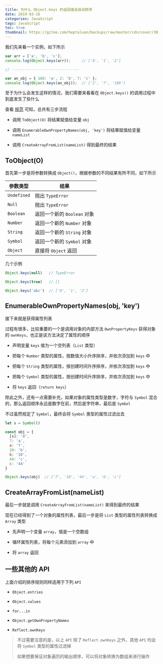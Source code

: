 ```yaml
---
title: 为什么 Object.keys 的返回值会自动排序
date: 2019-03-16
categories: JavaScript
tags: JavaScript
toc: true
thumbnail: https://gitee.com/heptaluan/backups/raw/master/cdn/cover/38.jpg
---
```


我们先来看一个实例，如下所示

<!--more-->

```js
var arr = ['a', 'b', 'c'];
console.log(Object.keys(arr));     // ['0', '1', '2']

// -------------------------------

var an_obj = { 100: 'a', 2: 'b', 7: 'c' };
console.log(Object.keys(an_obj));  // ['2', '7', '100']
```

至于为什么会发生这样的情况，我们需要来看看在 `Object.keys()` 的调用过程中到底发生了些什么

查看 [规范](http://zhoushengfe.com/es6/es6-ch.html#sec-object.keys) 可知，总共有三步流程

* 调用 `ToObject(O)` 将结果赋值给变量 `obj`

* 调用 `EnumerableOwnPropertyNames(obj, 'key')` 将结果赋值给变量 `nameList`

* 调用 `CreateArrayFromList(nameList)` 得到最终的结果


## ToObject(O)

首先第一步是将参数转换成 `Object()`，根据参数的不同结果有所不同，如下所示

|参数类型|结果|
|-|-|
|`Undefined`|抛出 `TypeError`|
|`Null`|抛出 `TypeError`|
|`Boolean`|返回一个新的 `Boolean` 对象|
|`Number`|返回一个新的 `Number` 对象|
|`String`|返回一个新的 `String` 对象|
|`Symbol`|返回一个新的 `Symbol` 对象|
|`Object`|直接将 `Object` 返回|

几个示例

```js
Object.keys(null)   // TypeError

Object.keys(true)   // []

Object.keys('abc')  // ['0', '1', '2']
```


## EnumerableOwnPropertyNames(obj, 'key')

接下来就是获得属性列表

过程有很多，比较重要的一个是调用对象的内部方法 `OwnPropertyKeys` 获得对象的 `ownKeys`，也正是该方法决定了属性的顺序

* 声明变量 `keys` 值为一个空列表（`List` 类型）

* 把每个 `Number` 类型的属性，按数值大小升序排序，并依次添加到 `keys` 中

* 把每个 `String` 类型的属性，按创建时间升序排序，并依次添加到 `keys` 中

* 把每个 `Symbol` 类型的属性，按创建时间升序排序，并依次添加到 `keys` 中

* 将 `keys` 返回（`return keys`）

除此之外，还有一点需要补充，如果对象的属性类型是数字，字符与 `Symbol` 混合的，那么返回顺序永远是数字在前，然后是字符串，最后是 `Symbol`

不过虽然规定了 `Symbol`，最终会将 `Symbol` 类型的属性过滤出去

```js
let s = Symbol()

const obj = {
  [s]: 'd',
  7: 'a',
  a: '7',
  10: 'b',
  b: '10',
  44: 'c',
  c: '44'
}

Object.keys(obj)  // ['7', '10', '44', 'a', 'b', 'c']
```

## CreateArrayFromList(nameList)

最后一步就是调用 `CreateArrayFromList(nameList)` 来得到最终的结果

现在已经得到了一个对象的属性列表，最后一步是将 `List` 类型的属性列表转换成 `Array` 类型

* 先声明一个变量 `array`，值是一个空数组

* 循环属性列表，将每个元素添加到 `array` 中

* 将 `array` 返回



## 一些其他的 API

上面介绍的排序规则同样适用于下列 `API`

* `Object.entries`

* `Object.values`

* `for...in`

* `Object.getOwnPropertyNames`

* `Reflect.ownKeys`

> 不过需要注意的是，以上 `API` 除了 `Reflect.ownKeys` 之外，其他 `API` 均会将 `Symbol` 类型的属性过滤掉
>
> 如果想要保证对象遍历的输出顺序，可以将对象转换为数组来进行操作

